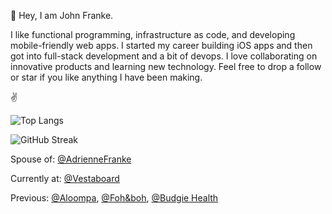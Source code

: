 👋 Hey, I am John Franke.

I like functional programming, infrastructure as code, and developing mobile-friendly web apps. I started my career building iOS apps and then got into full-stack development and a bit of devops. I love collaborating on innovative products and learning new technology. Feel free to drop a follow or star if you like anything I have been making.

✌️

![Top Langs](https://github-readme-stats.vercel.app/api/top-langs/?username=jottenlips&hide=Jupyter%20Notebook,html,reason,svelte&layout=compact&langs_count=8&theme=dark&custom_title=Languages%20I%20Use)

![GitHub Streak](https://streak-stats.demolab.com/?user=jottenlips&theme=dark)


Spouse of: [@AdrienneFranke](https://github.com/adriennefranke)

Currently at: [@Vestaboard](https://github.com/Vestaboard)

Previous: [@Aloompa](https://github.com/Aloompa), [@Foh&boh](https://github.com/FOH-BOH), [@Budgie Health](https://github.com/budgie-health)
